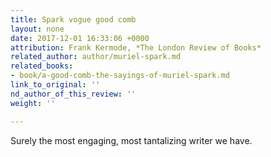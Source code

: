 ```yaml
---
title: Spark vogue good comb
layout: none
date: 2017-12-01 16:33:06 +0000
attribution: Frank Kermode, *The London Review of Books*
related_author: author/muriel-spark.md
related_books:
- book/a-good-comb-the-sayings-of-muriel-spark.md
link_to_original: ''
nd_author_of_this_review: ''
weight: ''

---
```

Surely the most engaging, most tantalizing writer we have.